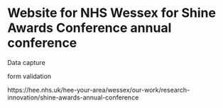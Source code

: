# Website for NHS Wessex for Shine Awards Conference annual conference

<p>Data capture</p>
<p>form validation</p>

<p>https://hee.nhs.uk/hee-your-area/wessex/our-work/research-innovation/shine-awards-annual-conference</p>
